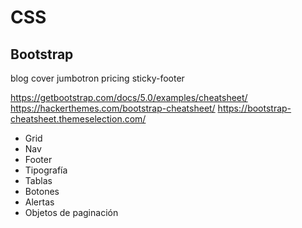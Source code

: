# CSS
## Bootstrap

blog
cover
jumbotron
pricing
sticky-footer

https://getbootstrap.com/docs/5.0/examples/cheatsheet/
https://hackerthemes.com/bootstrap-cheatsheet/
https://bootstrap-cheatsheet.themeselection.com/

- Grid
- Nav
- Footer
- Tipografía
- Tablas 
- Botones
- Alertas
- Objetos de paginación
